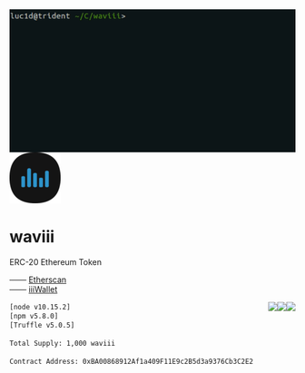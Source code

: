 <img align="right" src="Etherscan.io/waviii.gif">

![waviii_logo](Etherscan.io/waviii_logo_small.png) 
# waviii

ERC-20 Ethereum Token

─── [Etherscan](https://etherscan.io/token/0xBA00868912Af1a409F11E9c2B5d3a9376Cb3C2E2)<br />
─── [iiiWallet](https://github.com/luc1dLife/iiiWallet)

<a href="https://etherscan.io/token/0xBA00868912Af1a409F11E9c2B5d3a9376Cb3C2E2"><img align="right" src="https://img.shields.io/badge/ERC--20-Compliant-%232c91c8"></a>
<a href="https://etherscan.io/token/0xBA00868912Af1a409F11E9c2B5d3a9376Cb3C2E2"><img align="right" src="https://img.shields.io/badge/ERC--20-Compliant-%232c91c8"></a>
<a href="https://etherscan.io/token/0xBA00868912Af1a409F11E9c2B5d3a9376Cb3C2E2"><img align="right" src="https://img.shields.io/badge/ERC--20-Compliant-%232c91c8"></a>


    [node v10.15.2]
    [npm v5.8.0]
    [Truffle v5.0.5]

    Total Supply: 1,000 waviii

    Contract Address: 0xBA00868912Af1a409F11E9c2B5d3a9376Cb3C2E2